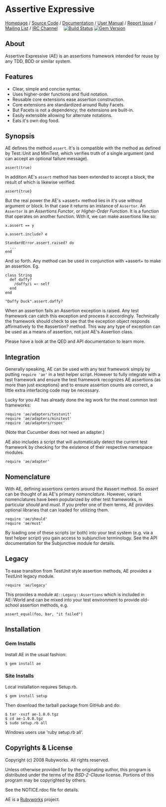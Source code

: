# Assertive Expressive

[Homepage](http://rubyworks.github.com/ae) /
[Source Code](http://github.com/rubyworks/ae) /
[Documentation](http://rubydoc.info/gems/ae) /
[User Manual](http://wiki.github.com/rubyworks/ae) /
[Report Issue](http://github.com/rubyworks/ae/issues) /
[Mailing List](http://googlegroups.com/group/rubyworks-mailinglist) /
[IRC Channel](irc://irc.freenode.net/rubyworks) &nbsp; &nbsp;
[![Build Status](https://secure.travis-ci.org/rubyworks/qed.png)](http://travis-ci.org/rubyworks/ae)
[![Gem Version](https://badge.fury.io/rb/qed.png)](http://badge.fury.io/rb/ae)


## About

Assertive Expressive (AE) is an assertions framework
intended for reuse by any TDD, BDD or similar system.


## Features

* Clear, simple and concise syntax.
* Uses higher-order functions and fluid notation.
* Reusable core extensions ease assertion construction.
* Core extensions are standardized around Ruby Facets.
* But Facets is not a dependency; the extensions are built-in.
* Easily extensible allowing for alternate notations.
* Eats it's own dog food.


## Synopsis

AE defines the method `assert`. It's is compatible with the method
as defined by Test::Unit and MiniTest, which verifies truth of a
single argument (and can accept an optional failure message).

    assert(true)

In addition AE's `assert` method has been extended to accept a block,
the result of which is likewise verified.

    assert{true}

But the real power the AE's +assert+ method lies in it's use
without argument or block. In that case it returns an instance of
`Assertor`. An `Assertor` is an *Assertions Functor*, or 
*Higher-Order Function*. It is a function that operates on
another function. With it, we can make assertions like so:

    x.assert == y

    a.assert.include? e

    StandardError.assert.raised? do
      ...
    end

And so forth. Any method can be used in conjunction with +assert+
to make an assertion. Eg.

    class String
      def daffy?
        /daffy/i =~ self
      end
    end

    "Daffy Duck".assert.daffy?

When an assertion fails an Assertion exception is raised. Any test
framework can catch this exception and process it accordingly.
Technically the framework should check to see that the exception
object responds affirmatively to the #assertion? method. This way any
type of exception can be used as a means of assertion, not just AE's
Assertion class.

Please have a look at the QED and API documentation to learn more.


## Integration

Generally speaking, AE can be used with any test framework simply by putting
`require 'ae'` in a test helper script. However to fully
integrate with a test framework and ensure the test framework recognizes
AE assertions (as more than just exceptions) and to ensure assertion
counts are correct, a little extra interfacing code may be necessary.

Lucky for you AE has already done the leg work for the most common
test frameworks:

    require 'ae/adapters/testunit'
    require 'ae/adapters/minitest'
    require 'ae/adapters/rspec'

(Note that Cucumber does not need an adapter.)

AE also includes a script that will automatically detect the current
test framework by checking for the existence of their respective 
namespace modules.

    require 'ae/adapter'


## Nomenclature

With AE, defining assertions centers around the #assert method. So
*assert* can be thought of as AE's primary _nomenclature_. However, variant
nomenclatures have been popularized by other test frameworks, in particular
*should* and *must*. If you prefer one of them terms, AE provides optional
libraries that can loaded for utilizing them.

    require 'ae/should'
    require 'ae/must'

By loading one of these scripts (or both) into your test system (e.g. via a test
helper script) you gain access to subjunctive terminology. See the API documentation
for the Subjunctive module for details.


## Legacy

To ease transition from TestUnit style assertion methods, AE provides
a TestUnit legacy module.

    require 'ae/legacy'

This provides a module `AE::Legacy::Assertions` which is included in AE::World
and can be mixed into your test environment to provide old-school assertion
methods, e.g.

    assert_equal(foo, bar, "it failed")


## Installation

### Gem Installs

Install AE in the usual fashion:

    $ gem install ae

### Site Installs

Local installation requires Setup.rb.

    $ gem install setup

Then download the tarball package from GitHub
and do:

    $ tar -xvzf ae-1.0.0.tgz
    $ cd ae-1.0.0.tgz
    $ sudo setup.rb all

Windows users use 'ruby setup.rb all'.


## Copyrights & License

Copyright (c) 2008 Rubyworks. All rights reserved.

Unless otherwise provided for by the originating author, this
program is distributed under the terms of the *BSD-2-Clause* license.
Portions of this program may be copyrighted by others.

See the NOTICE.rdoc file for details.

AE is a [Rubyworks](http://rubyworks.github.com) project.

